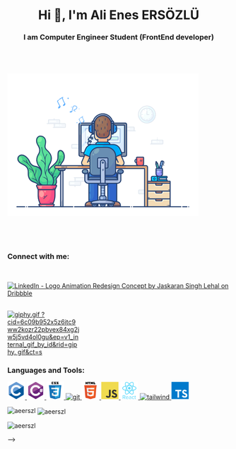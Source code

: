 
<h1 align="center">Hi 👋, I'm Ali Enes ERSÖZLÜ</h1>
<h3 align="center">I am Computer Engineer Student (FrontEnd developer)</h3>
<img src="https://raw.githubusercontent.com/SupianIDz/SupianIDz/main/coding.gif" jsaction="VQAsE" class="sFlh5c pT0Scc iPVvYb" style="max-width: 800px; height: 324px; margin: 55.5px 0px; width: 432px;" alt="GitHub - SupianIDz/SupianIDz" jsname="kn3ccd">

<h3 align="left">Connect with me:</h3>
<p align="left">
  <a href="https://www.linkedin.com/in/ali-enes-ers%C3%B6zl%C3%BC-37a135256/" target="_blank">
  
<img src="https://cdn.dribbble.com/users/11456434/screenshots/18235043/media/2cf29f8c3cec33fa5b54df4dba1df5f4.gif" jsaction="VQAsE" class="sFlh5c pT0Scc iPVvYb" style="max-width: 600px; height: 262px; 
margin: 31px 0px; width: 383px;" alt="LinkedIn - Logo Animation Redesign Concept by Jaskaran Singh Lehal on  Dribbble" jsname="kn3ccd">
  </a>
  <a href="mailto:ae.ersozlu@gmail.com" target="_blank">
<img src="https://media0.giphy.com/media/hQiDgZQIp5qsh09hOr/giphy.gif?cid=6c09b952x5z6itc9ww2kozr22pbvex84xg2jw5j5vd4ol0gu&amp;ep=v1_internal_gif_by_id&amp;rid=giphy.gif&amp;ct=s" jsaction="VQAsE" class="sFlh5c pT0Scc iPVvYb" style="max-width: 164px; height: 102px; margin: 0px; width: 103px;" alt="giphy.gif ?cid=6c09b952x5z6itc9ww2kozr22pbvex84xg2jw5j5vd4ol0gu&amp;ep=v1_internal_gif_by_id&amp;rid=giphy. gif&amp;ct=s" jsname="kn3ccd">
   </a>
</p>


</p>

<h3 align="left">Languages and Tools:</h3>
<p align="left"> <a href="https://www.cprogramming.com/" target="_blank" rel="noreferrer"> <img src="https://raw.githubusercontent.com/devicons/devicon/master/icons/c/c-original.svg" alt="c" width="40" height="40"/> </a> <a href="https://www.w3schools.com/cs/" target="_blank" rel="noreferrer"> <img src="https://raw.githubusercontent.com/devicons/devicon/master/icons/csharp/csharp-original.svg" alt="csharp" width="40" height="40"/> </a> <a href="https://www.w3schools.com/css/" target="_blank" rel="noreferrer"> <img src="https://raw.githubusercontent.com/devicons/devicon/master/icons/css3/css3-original-wordmark.svg" alt="css3" width="40" height="40"/> </a> <a href="https://git-scm.com/" target="_blank" rel="noreferrer"> <img src="https://www.vectorlogo.zone/logos/git-scm/git-scm-icon.svg" alt="git" width="40" height="40"/> </a> <a href="https://www.w3.org/html/" target="_blank" rel="noreferrer"> <img src="https://raw.githubusercontent.com/devicons/devicon/master/icons/html5/html5-original-wordmark.svg" alt="html5" width="40" height="40"/> </a> <a href="https://developer.mozilla.org/en-US/docs/Web/JavaScript" target="_blank" rel="noreferrer"> <img src="https://raw.githubusercontent.com/devicons/devicon/master/icons/javascript/javascript-original.svg" alt="javascript" width="40" height="40"/> </a> <a href="https://reactjs.org/" target="_blank" rel="noreferrer"> <img src="https://raw.githubusercontent.com/devicons/devicon/master/icons/react/react-original-wordmark.svg" alt="react" width="40" height="40"/> </a> <a href="https://tailwindcss.com/" target="_blank" rel="noreferrer"> <img src="https://www.vectorlogo.zone/logos/tailwindcss/tailwindcss-icon.svg" alt="tailwind" width="40" height="40"/> </a> <a href="https://www.typescriptlang.org/" target="_blank" rel="noreferrer"> <img src="https://raw.githubusercontent.com/devicons/devicon/master/icons/typescript/typescript-original.svg" alt="typescript" width="40" height="40"/> </a> </p>

<p><img align="left" src="https://github-readme-stats.vercel.app/api/top-langs?username=aeerszl&show_icons=true&locale=en&layout=compact" alt="aeerszl" /></p>

<p>&nbsp;<img align="center" src="https://github-readme-stats.vercel.app/api?username=aeerszl&show_icons=true&locale=en" alt="aeerszl" /></p>

<p><img align="center" src="https://github-readme-streak-stats.herokuapp.com/?user=aeerszl&" alt="aeerszl" /></p>

-->
